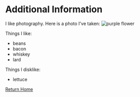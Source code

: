 # Additional Information

I like photography.  Here is a photo I've taken:
![purple flower](/img/PurpleFlowerDew.jpg)

Things I like:
- beans
- bacon
- whiskey
- lard

Things I disklike:
- lettuce

[Return Home](../)